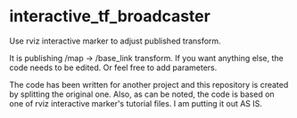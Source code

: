 interactive_tf_broadcaster
==========================

Use rviz interactive marker to adjust published transform.

It is publishing /map -> /base_link transform. If you want anything else, the code needs to be edited. Or feel free to add parameters.

The code has been written for another project and this repository is created by splitting the original one. Also, as can be noted, the code is based on one of rviz interactive marker's tutorial files.
I am putting it out AS IS.

